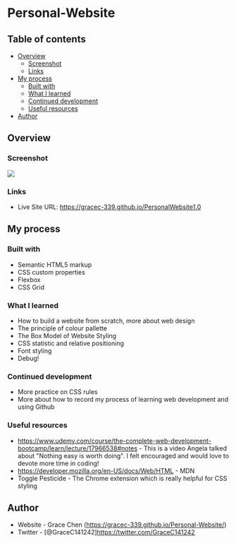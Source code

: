 # Personal-Website 
## Table of contents

- [Overview](#overview)
  - [Screenshot](#screenshot)
  - [Links](#links)
- [My process](#my-process)
  - [Built with](#built-with)
  - [What I learned](#what-i-learned)
  - [Continued development](#continued-development)
  - [Useful resources](#useful-resources)
- [Author](#author)

## Overview

### Screenshot

![](./screenshot.png)

### Links

- Live Site URL: https://gracec-339.github.io/PersonalWebsite1.0

## My process

### Built with

- Semantic HTML5 markup
- CSS custom properties
- Flexbox
- CSS Grid

### What I learned

- How to build a website from scratch, more about web design
- The principle of colour pallette
- The Box Model of Website Styling
- CSS statistic and relative positioning
- Font styling
- Debug! 

### Continued development

- More practice on CSS rules
- More about how to record my process of learning web development and using Github

### Useful resources

- https://www.udemy.com/course/the-complete-web-development-bootcamp/learn/lecture/17966538#notes - This is a video Angela talked about "Nothing easy is worth doing". I felt encouraged and would love to devote more time in coding!
- https://developer.mozilla.org/en-US/docs/Web/HTML - MDN
- Toggle Pesticide - The Chrome extension which is really helpful for CSS styling


## Author

- Website - Grace Chen (https://gracec-339.github.io/Personal-Website/)
- Twitter - [@GraceC141242]https://twitter.com/GraceC141242

